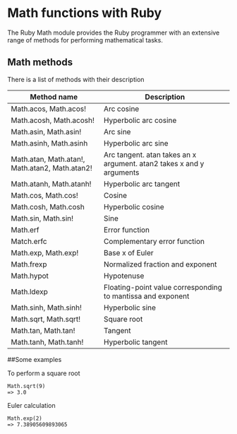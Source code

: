# Math functions with Ruby

The Ruby Math module provides the Ruby programmer with an extensive range of methods for performing mathematical tasks.

## Math methods

There is a list of methods with their description

| Method name                                    | Description                                                          |
|------------------------------------------------|----------------------------------------------------------------------|
| Math.acos, Math.acos!                          | Arc cosine                                                           |
| Math.acosh, Math.acosh!                        | Hyperbolic arc cosine                                                |
| Math.asin, Math.asin!                          | Arc sine                                                             |
| Math.asinh, Math.asinh                         | Hyperbolic arc sine                                                  |
| Math.atan, Math.atan!, Math.atan2, Math.atan2! | Arc tangent. atan takes an x argument. atan2 takes x and y arguments |
| Math.atanh, Math.atanh!                        | Hyperbolic arc tangent                                               |
| Math.cos, Math.cos!                            | Cosine                                                               |
| Math.cosh, Math.cosh                           | Hyperbolic cosine                                                    |
| Math.sin, Math.sin!                            | Sine                                                                 |
| Math.erf                                       | Error function                                                       |
| Match.erfc                                     | Complementary error function                                         |
| Math.exp, Math.exp!                            | Base x of Euler                                                      |
| Math.frexp                                     | Normalized fraction and exponent                                     |
| Math.hypot                                     | Hypotenuse                                                           |
| Math.ldexp                                     | Floating-point value corresponding to mantissa and exponent          |
| Math.sinh, Math.sinh!                          | Hyperbolic sine                                                      |
| Math.sqrt, Math.sqrt!                          | Square root                                                          |
| Math.tan, Math.tan!                            | Tangent                                                              |
| Math.tanh, Math.tanh!                          | Hyperbolic tangent                                                   |


##Some examples

To perform a square root
```
Math.sqrt(9)
=> 3.0
```

Euler calculation
```
Math.exp(2)
=> 7.38905609893065
```

